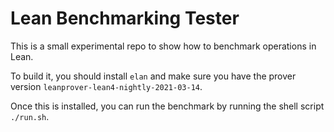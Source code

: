 # Lean Benchmarking Tester

This is a small experimental repo to show how to benchmark operations in
Lean.

To build it, you should install `elan` and make sure you have the
prover version `leanprover-lean4-nightly-2021-03-14`.

Once this is installed, you can run the benchmark by running the shell script `./run.sh`.